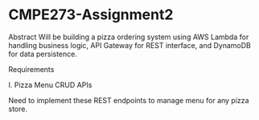 # CMPE273-Assignment2
Abstract
Will be building a pizza ordering system using AWS Lambda for handling business logic, API Gateway for REST interface, and DynamoDB for data persistence.

Requirements

I. Pizza Menu CRUD APIs

Need to implement these REST endpoints to manage menu for any pizza store.
